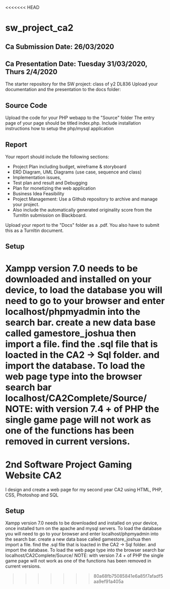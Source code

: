 <<<<<<< HEAD
# sw_project_ca2

## Ca Submission Date: 26/03/2020
## Ca Presentation Date: Tuesday 31/03/2020, Thurs 2/4/2020

The starter repository for the SW project: class of y2 DL836
Upload your documentation and the presentation to the docs folder:

## Source Code
Upload the code for your PHP webapp to the "Source" folder
The entry page of your page should be titled index.php.
Include installation instructions how to setup the php/mysql application

## Report
 Your report should include the following sections:
* Project Plan including budget, wireframe & storyboard
* ERD Diagram, UML Diagrams (use case, sequence and class)
* Implementation issues,
* Test plan and result and Debugging
* Plan for monetizing the web application
* Business Idea Feasibility
* Project Management: Use a Github repository to archive and manage your project.
* Also include the automatically generated originality score from the TurnItin submission on Blackboard.

Upload your report to the "Docs" folder as a .pdf. You also have to submit this as a TurnItin document.


## Setup
Xampp version 7.0 needs to be downloaded and installed on your device, to load the database you will need to go to your browser and enter localhost/phpmyadmin into the search bar. create a new data base called  gamestore_joshua then import a file. find the .sql file that is loacted in the CA2 -> Sql folder. and import the database.
To load the web page type into the browser search bar localhost/CA2Complete/Source/
NOTE: with version 7.4 + of PHP the single game page will not work as one of the functions has been removed in current versions.
=======
# 2nd Software Project Gaming Website CA2 
 I design and create a web page for my second year CA2 using HTML, PHP, CSS, Photoshop and SQL

## Setup
Xampp version 7.0 needs to be downloaded and installed on your device, once installed turn on the apache and mysql servers. To load the database you will need to go to your browser and enter localhost/phpmyadmin into the search bar. create a new data base called gamestore_joshua then import a file. find the .sql file that is loacted in the CA2 -> Sql folder. and import the database. To load the web page type into the browser search bar localhost/CA2Complete/Source/ NOTE: with version 7.4 + of PHP the single game page will not work as one of the functions has been removed in current versions.
>>>>>>> 80a68fb75085841e6a85f7afadf5aa9ef91a405a
